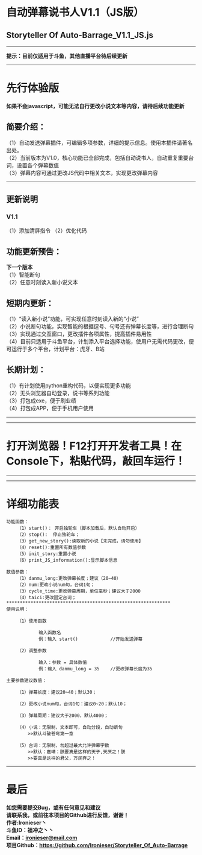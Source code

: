 # 自动弹幕说书人V1.1（JS版）
## Storyteller Of Auto-Barrage_V1.1_JS.js
***************************************************************
**提示：目前仅适用于斗鱼，其他直播平台待后续更新**  
***************************************************************
  
# 先行体验版
**如果不会javascript，可能无法自行更改小说文本等内容，请待后续功能更新** 

## 简要介绍：
（1）自动发送弹幕插件，可编辑多项参数，详细的提示信息。使用本插件请著名出处。  
（2）当前版本为V1.0，核心功能已全部完成，包括自动说书人，自动重复重要台词，设置各个弹幕数值  
（3）弹幕内容可通过更改JS代码中相关文本，实现更改弹幕内容  
***************************************************************
## 更新说明
### V1.1
（1）添加清屏指令
（2）优化代码 
## 功能更新预告：
**下一个版本**  
（1）智能断句  
（2）任意时刻读入新小说文本  

## 短期内更新：
（1）“读入新小说”功能，可实现任意时刻读入新的“小说”  
（2）小说断句功能，实现智能的根据逗号、句号还有弹幕长度等，进行合理断句  
（3）实现通过交互窗口，更改插件各项属性，提高插件易用性  
（4）目前只适用于斗鱼平台，计划添入平台选择功能，使用户无需代码更改，便可运行于多个平台，计划平台：虎牙、B站  

## 长期计划：
（1）有计划使用python重构代码，以便实现更多功能  
（2）无头浏览器自动登录，说书等系列功能  
（3）打包成exe，便于刷业绩   	  
（4）打包成APP，便于手机用户使用  



***************************************************************
***************************************************************
# 打开浏览器！F12打开开发者工具！在Console下，粘贴代码，敲回车运行！
***************************************************************
***************************************************************
# 详细功能表
					
	功能函数：
		（1）start()：	开启独轮车（脚本加载后，默认自动开启）
		（2）stop():	停止独轮车；
		（3）get_new_story():读取新的小说【未完成，请勿使用】
		（4）reset():重置所有数值参数
		（5）init_story:重置小说
		（6）print_JS_information():显示脚本信息

	数值参数：
		（1）danmu_long:更改弹幕长度；建议（20~40）
		（2）num:更改小说num句，台词1句；
		（3）cycle_time:更改弹幕周期，单位毫秒；建议大于2000
		（4）taici:更改固定台词；
	*************************************************************
	使用说明：

		（1）使用函数

				输入函数名
				例：输入 start()			//开始发送弹幕

		（2）调整参数

				输入：参数 = 具体数值
				例：输入 danmu_long = 35 	//更改弹幕长度为35

	主要参数建议数值：

		（1）弹幕长度：建议20~40；默认30；

		（2）更改小说num句，台词1句：建议0~20；默认10；

		（3）弹幕周期：建议大于2000，默认4000；

		（4）小说：无限制，文本即可，自动分段，自动断句
			>>默认斗破苍穹第一章

		（5）台词：无限制，勿超过最大允许弹幕字数
			>>默认：嘉靖：朕要真是这样的天子,天厌之！朕			
			>>要真是这样的君父，万民弃之！
********************************************************************
# 最后	
	
**如您需要提交Bug，或有任何意见和建议**  
**请联系我，或前往本项目的Github进行反馈，谢谢！**  
**作者:Ironieser丶**    	
**斗鱼ID：祖冲之丶丶**    
**Email：ironieser@mail.com**    
**项目Github：https://github.com/Ironieser/Storyteller_Of_Auto-Barrage**    
